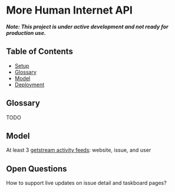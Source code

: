 # More Human Internet API

**_Note: This project is under active development and not ready for production use._**

## Table of Contents

- [Setup](/SETUP.md)
- [Glossary](#glossary)
- [Model](#model)
- [Deployment](/DEPLOYMENT.md)

## Glossary

TODO

## Model

At least 3 [getstream activity feeds](https://getstream.io/activity-feeds/): website, issue, and user

## Open Questions

How to support live updates on issue detail and taskboard pages?
